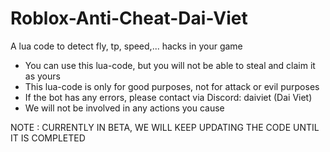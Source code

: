 # Roblox-Anti-Cheat-Dai-Viet
A lua code to detect fly, tp, speed,... hacks in your game

- You can use this lua-code, but you will not be able to steal and claim it as yours
- This lua-code is only for good purposes, not for attack or evil purposes
- If the bot has any errors, please contact via Discord: daiviet (Dai Viet)
- We will not be involved in any actions you cause

NOTE : CURRENTLY IN BETA, WE WILL KEEP UPDATING THE CODE UNTIL IT IS COMPLETED

